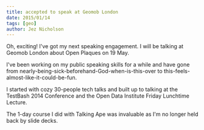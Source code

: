 ```yaml
---
title: accepted to speak at Geomob London
date: 2015/01/14
tags: [geo]
author: Jez Nicholson
---
```

​Oh, exciting! I've got my next speaking engagement. I will be talking at Geomob London about Open Plaques on 19 May.

I've been working on my public speaking skills for a while and have gone from nearly-being-sick-beforehand-God-when-is-this-over to this-feels-almost-like-it-could-be-fun.

I started with cozy 30-people tech talks and built up to talking at the TestBash 2014 Conference and the Open Data Institute Friday Lunchtime Lecture.

The 1-day course I did with Talking Ape was invaluable as I'm no longer held back by slide decks.
